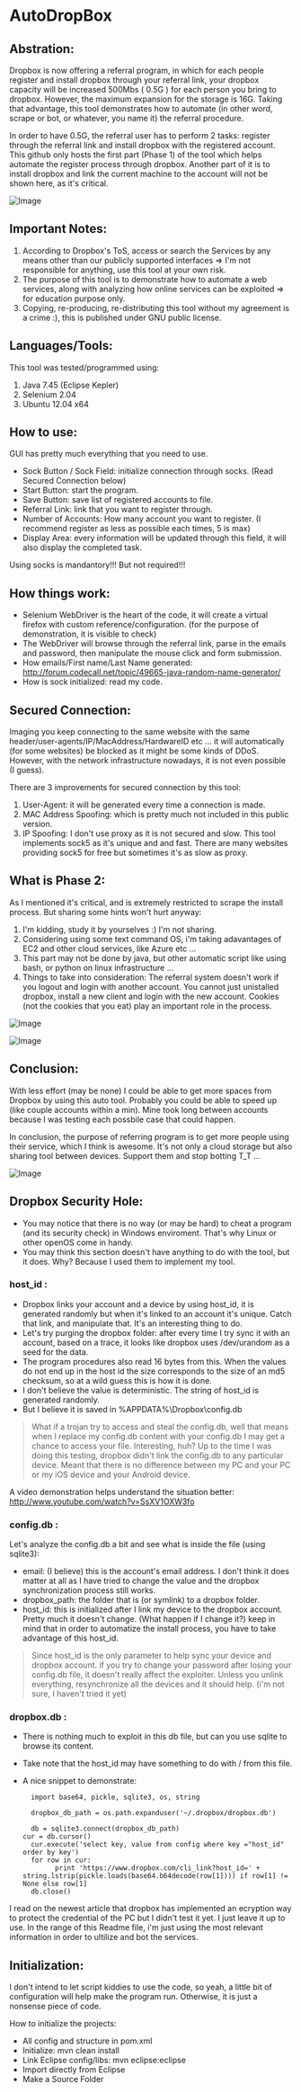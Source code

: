 AutoDropBox
===========

Abstration:
----------
Dropbox is now offering a referral program, in which for each people register and install dropbox through your referral link, your dropbox capacity will be increased 500Mbs ( 0.5G ) for each person you bring to dropbox. However, the maximum expansion for the storage is 16G. Taking that advantage, this tool demonstrates how to automate (in other word, scrape or bot, or whatever, you name it) the referral procedure.

In order to have 0.5G, the referral user has to perform 2 tasks: register through the referral link and install dropbox with the registered account. This github only hosts the first part (Phase 1) of the tool which helps automate the register process through dropbox. Another part of it is to install dropbox and link the current machine to the account will not be shown here, as it's critical. 

![Image](/img/gui.png?raw=true)

Important Notes:
-------------
1. According to Dropbox's ToS, access or search the Services by any means other than our publicly supported interfaces => I'm not responsible for anything, use this tool at your own risk.
2. The purpose of this tool is to demonstrate how to automate a web services, along with analyzing how online services can be exploited => for education purpose only.
3. Copying, re-producing, re-distributing this tool without my agreement is a crime :), this is published under GNU public license.

Languages/Tools:
-----------------
This tool was tested/programmed using:

1. Java 7.45 (Eclipse Kepler)
2. Selenium 2.04
3. Ubuntu 12.04 x64
 

How to use:
----------
GUI has pretty much everything that you need to use.

- Sock Button / Sock Field: initialize connection through socks. (Read Secured Connection below)
- Start Button: start the program.
- Save Button: save list of registered accounts to file.
- Referral Link: link that you want to register through.
- Number of Accounts: How many account you want to register. (I recommend register as less as possible each times, 5 is max)
- Display Area: every information will be updated through this field, it will also display the completed task.

Using socks is mandantory!!! But not required!!!

How things work:
-----------------
- Selenium WebDriver is the heart of the code, it will create a virtual firefox with custom reference/configuration. (for the purpose of demonstration, it is visible to check)
- The WebDriver will browse through the referral link, parse in the emails and password, then manipulate the mouse click and form submission.
- How emails/First name/Last Name generated: http://forum.codecall.net/topic/49665-java-random-name-generator/
- How is sock initialized: read my code.

Secured Connection:
-----------------
Imaging you keep connecting to the same website with the same header/user-agents/IP/MacAddress/HardwareID etc ... it will automatically (for some websites) be blocked as it might be some kinds of DDoS. However, with the network infrastructure nowadays, it is not even possible (I guess).

There are 3 improvements for secured connection by this tool:

1. User-Agent: it will be generated every time a connection is made.
2. MAC Address Spoofing: which is pretty much not included in this public version.
3. IP Spoofing: I don't use proxy as it is not secured and slow. This tool implements sock5 as it's unique and and fast. There are many websites providing sock5 for free but sometimes it's as slow as proxy. 

What is Phase 2:
---------------
As I mentioned it's critical, and is extremely restricted to scrape the install process. But sharing some hints won't hurt anyway:

1. I'm kidding, study it by yourselves :) I'm not sharing.
2. Considering using some text command OS, i'm taking adavantages of EC2 and other cloud services, like Azure etc ...
3. This part may not be done by java, but other automatic script like using bash, or python on linux infrastructure ...
4. Things to take into consideration: The referral system doesn't work if you logout and login with another account. You cannot just unistalled dropbox, install a new client and login with the new account. Cookies (not the cookies that you eat) play an important role in the process.

![Image](/img/linux1.png?raw=true)

![Image](/img/linux2.png?raw=true)

Conclusion:
----------
With less effort (may be none) I could be able to get more spaces from Dropbox by using this auto tool. Probably you could be able to speed up (like couple accounts within a min). Mine took long between accounts because I was testing each possbile case that could happen.

In conclusion, the purpose of referring program is to get more people using their service, which I think is awesome. It's not only a cloud storage but also sharing tool between devices. Support them and stop botting T_T ...

![Image](/img/dropbox.png?raw=true)

Dropbox Security Hole:
---------------------
- You may notice that there is no way (or may be hard) to cheat a program (and its security check) in Windows enviroment. That's why Linux or other openOS come in handy.
- You may think this section doesn't have anything to do with the tool, but it does. Why? Because I used them to implement my tool.

### host_id :
- Dropbox links your account and a device by using host_id, it is generated randomly but when it's linked to an account it's unique. Catch that link, and manipulate that. It's an interesting thing to do.
- Let's try purging the dropbox folder: after every time I try sync it with an account, based on a trace, it looks like dropbox uses /dev/urandom as a seed for the data.
- The program procedures also read 16 bytes from this. When the values do not end up in the host id the size corresponds to the size of an md5 checksum, so at a wild guess this is how it is done. 
- I don't believe the value is deterministic. The string of host_id is generated randomly.
- But I believe it is saved in %APPDATA%\Dropbox\config.db 

> What if a trojan try to access and steal the config.db, well that means when I replace my config.db content with your config.db I may get a chance to access your file. Interesting, huh? 
> Up to the time I was doing this testing, dropbox didn't link the config.db to any particular device. Meant that there is no difference between my PC and your PC or my iOS device and your Android device.


A video demonstration helps understand the situation better: http://www.youtube.com/watch?v=SsXV1OXW3fo

### config.db :

Let's analyze the config.db a bit and see what is inside the file (using sqlite3):

- email: (I believe) this is the account's email address. I don't think it does matter at all as I have tried to change the value and the dropbox synchronization process still works.
- dropbox_path: the folder that is (or symlink) to a dropbox folder.
- host_id: this is initialized after I link my device to the dropbox account. Pretty much it doesn't change. (What happen if I change it?) keep in mind that in order to automatize the install process, you have to take advantage of this host_id.


> Since host_id is the only parameter to help sync your device and dropbox account. if you try to change your password after losing your config.db file, it doesn't really affect the exploiter. Unless you unlink everything, resynchronize all the devices and it should help. (i'm not sure, I haven't tried it yet)


### dropbox.db :
- There is nothing much to exploit in this db file, but can you use sqlite to browse its content.
- Take note that the host_id may have something to do with / from this file.
- A nice snippet to demonstrate:


    ```#!/usr/bin/python
 	  import base64, pickle, sqlite3, os, string
 
 	  dropbox_db_path = os.path.expanduser('~/.dropbox/dropbox.db')
 
 	  db = sqlite3.connect(dropbox_db_path)
   	cur = db.cursor()
 	  cur.execute('select key, value from config where key ="host_id" order by key')
 	  for row in cur:
 	        print 'https://www.dropbox.com/cli_link?host_id=' + string.lstrip(pickle.loads(base64.b64decode(row[1]))) if row[1] != None else row[1]
 	  db.close()

I read on the newest article that dropbox has implemented an ecryption way to protect the credential of the PC but I didn't test it yet. I just leave it up to use. In the range of this Readme file, i'm just using the most relevant information in order to ultilize and bot the services.


Initialization:
--------------
I don't intend to let script kiddies to use the code, so yeah, a little bit of configuration will help make the program run. Otherwise, it is just a nonsense piece of code.

How to initialize the projects:
- All config and structure in pom.xml
- Initialize: mvn clean install
- Link Eclipse config/libs: mvn eclipse:eclipse
- Import directly from Eclipse
- Make a Source Folder
